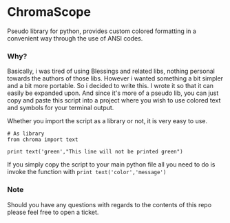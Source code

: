 # ChromaScope
Pseudo library for python, provides custom colored formatting in a convenient way through the use of ANSI codes.

### Why?
Basically, i was tired of using Blessings and related libs, nothing personal towards the authors of those libs. However i wanted something a bit simpler and a bit more portable. So i decided to write this. I wrote it so that it can easily be expanded upon. And since it's more of a pseudo lib, you can just copy and paste this script into a project where you wish to use colored text and symbols for your terminal output.

Whether you import the script as a library or not, it is very easy to use.

```
# As library
from chroma import text

print text('green',"This line will not be printed green")
```
If you simply copy the script to your main python file all you need to do is invoke the function with 
`print text('color','message')`

### Note

Should you have any questions with regards to the contents of this repo please feel free to open a ticket.


